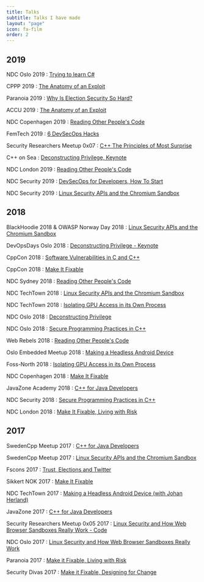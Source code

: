 ```yaml
---
title: Talks
subtitle: Talks I have made
layout: "page"
icon: fa-film
order: 2
---
```


## 2019

NDC Oslo 2019 : [Trying to learn C#](/2019/06/21/trying_to_learn_c_sharp.html)

CPPP 2019 : [The Anatomy of an Exploit](/2019/06/15/the_anatomy_of_an_exploit.html)

Paranoia 2019 : [Why Is Election Security So Hard?](/2019/05/21/why_is_election_security_so_hard.html)

ACCU 2019 : [The Anatomy of an Exploit](/2019/04/10/the_anatomy_of_an_exploit.html)

NDC Copenhagen 2019 : [Reading Other People's Code](/2019/03/29/reading_other_peoples_code.html)

FemTech 2019 : [6 DevSecOps Hacks](/2019/03/27/6_devsecops_hacks.html)

Security Researchers Meetup 0x07 : [C++ The Principles of Most Surprise](/2019/02/25/cpp_the_principles_of_most_surprise.html)

C++ on Sea : [Deconstructing Privilege, Keynote](/2019/02/04/keynote_deconstructing_privilege.html)

NDC London 2019 : [Reading Other People's Code](/2019/01/30/reading_other_peoples_code.html)

NDC Security 2019 : [DevSecOps for Developers, How To Start](/2019/01/25/devsecops_for_developers.html)

NDC Security 2019 : [Linux Security APIs and the Chromium Sandbox](/2019/01/25/linux_security_in_the_chromium_sandbox.html)

## 2018

BlackHoodie 2018 & OWASP Norway Day 2018 : [Linux Security APIs and the Chromium Sandbox](/2018/11/20/linux_security_in_the_chromium_sandbox.html)

DevOpsDays Oslo 2018 : [Deconstructing Privilege - Keynote](/2018/10/29/deconstructing_privilege.html)

CppCon 2018 : [Software Vulnerabilities in C and C++](/2018/09/26/software-vulnerabilities-in-c-and-cpp.html)

CppCon 2018 : [Make It Fixable](/2018/09/25/make_it_fixable.html)

NDC Sydney 2018 : [Reading Other People's Code](/2018/09/19/reading_other_peoples_code.html)

NDC TechTown 2018 : [Linux Security APIs and the Chromium Sandbox](/2018/08/30/linux_security_in_the_chromium_sandbox.html)

NDC TechTown 2018 : [Isolating GPU Access in its Own Process](/2018/08/30/isolating_gpu_access.html)

NDC Oslo 2018 : [Deconstructing Privilege](/2018/06/15/deconstructing_privilege.html)

NDC Oslo 2018 : [Secure Programming Practices in C++](/2018/06/14/secure_programming_practices.html)

Web Rebels 2018 : [Reading Other People's Code](/2018/06/04/reading_other_peoples_code.html)

Oslo Embedded Meetup 2018 : [Making a Headless Android Device](/2018/05/07/headless_android_device.html)

Foss-North 2018 : [Isolating GPU Access in its Own Process](/2018/04/23/isolating_gpu_access.html)

NDC Copenhagen 2018 : [Make It Fixable](/2018/03/16/make_it_fixable.html)

JavaZone Academy 2018 : [C++ for Java Developers](/2018/02/06/cpp_for_java_devs.html)

NDC Security 2018 : [Secure Programming Practices in C++](/2018/01/24/secure_programming_cpp.html)

NDC London 2018 : [Make It Fixable, Living with Risk](/2018/01/19/living_with_risk.html)

## 2017

SwedenCpp Meetup 2017 : [C++ for Java Developers](/2017/11/16/cpp_for_java_devs.html)

SwedenCpp Meetup 2017 : [Linux Security APIs and the Chromium Sandbox](/2017/11/16/linux_browser_sandboxes.html)

Fscons 2017 : [Trust, Elections and Twitter](/2017/11/05/trust_elections_and_twitter.html)

Sikkert NOK 2017 : [Make It Fixable](/2017/10/26/make_it_fixable.html)

NDC TechTown 2017 : [Making a Headless Android Device (with Johan Herland)](/2017/10/23/headless_android_device.html)

JavaZone 2017 : [C++ for Java Developers](/2017/09/13/cpp_for_java_devs.html)

Security Researchers Meetup 0x05 2017 : [Linux Security and How Web Browser Sandboxes Really Work - Code](/2017/06/19/linux_security_sandboxes.html)

NDC Oslo 2017 : [Linux Security and How Web Browser Sandboxes Really Work](/2017/06/15/linux_browser_sandboxes.html)

Paranoia 2017 : [Make it Fixable, Living with Risk](/2017/05/10/living_with_risk.html)

Security Divas 2017 : [Make it Fixable, Designing for Change](/2017/01/26/designing_for_change.html)